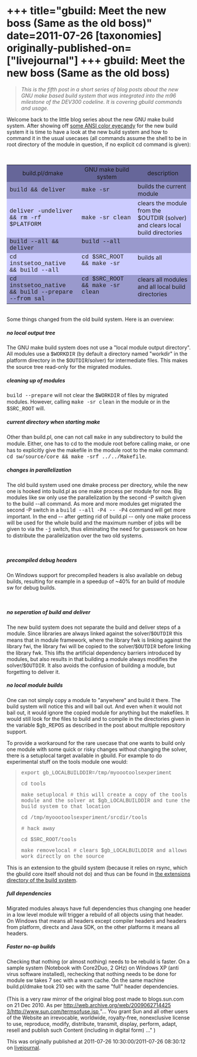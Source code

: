 +++
title="gbuild: Meet the new boss (Same as the old boss)"
date=2011-07-26
[taxonomies]
originally-published-on=["livejournal"]
+++
gbuild: Meet the new boss (Same as the old boss)
================================================

<blockquote><i>This is the fifth post in a short series of blog posts about the new GNU  make based build system that was integrated into the m96 milestone of the DEV300  codeline. It is covering gbuild commands and usage.</i><br /></blockquote>    <p>Welcome back to the&nbsp;little blog series about the new GNU make build system. After showing off <a href="http://planets.sun.com/GullFOSS/entry/gbuild_eyecandy_for_developers">some ANSI color eyecandy</a>  for the new build system it is time to have a look at the new build  system and how to command it in the usual usecases (all commands assume  the shell to be in root directory of the module in question, if no  explicit cd command is given):</p>    <p>&nbsp;</p>    <table cellspacing="0" cellpadding="1" border="0" style="width: 100%; background-color: rgb(153, 153, 204);" class=" htmtableborders">      <tbody>        <tr>          <td align="center" style="width: 25%; background-color: rgb(102, 102, 153);">build.pl/dmake</td>          <td align="center" style="width: 25%; background-color: rgb(102, 102, 153);">GNU make build system</td>          <td align="center" style="width: 25%; background-color: rgb(102, 102, 153);">description</td>        </tr>        <tr>          <td style="width: 25%;"><font face="courier new,courier,monospace">build &amp;&amp; deliver<br /></font></td>          <td style="width: 25%;"><font face="courier new,courier,monospace">make -sr<br /></font></td>          <td style="width: 25%;">builds the current module</td>        </tr>        <tr>          <td style="width: 25%; background-color: rgb(204, 204, 255);"><font face="courier new,courier,monospace">deliver -undeliver &amp;&amp; rm -rf $PLATFORM<br /></font></td>          <td style="width: 25%; background-color: rgb(204, 204, 255);"><font face="courier new,courier,monospace">make -sr clean<br /></font></td>          <td style="width: 25%; background-color: rgb(204, 204, 255);">clears the module from the $OUTDIR (solver) and clears local build directories</td>        </tr>        <tr>          <td valign="top"><font face="courier new,courier,monospace">build --all &amp;&amp; deliver<br /></font></td>          <td valign="top"><font face="courier new,courier,monospace">build --all <br /></font></td>          <td valign="top">&nbsp;</td>        </tr>        <tr>          <td valign="top" style="background-color: rgb(204, 204, 255);"><font face="courier new,courier,monospace">cd instsetoo_native &amp;&amp; build --all<br /></font></td>          <td valign="top" style="background-color: rgb(204, 204, 255);"><font face="courier new,courier,monospace">cd $SRC_ROOT &amp;&amp; make -sr<br /></font></td>          <td valign="top" style="background-color: rgb(204, 204, 255);">builds all</td>        </tr>        <tr>          <td style="vertical-align: top;"><font face="courier new,courier,monospace">cd instsetoo_native &amp;&amp; build --prepare --from sal<br /></font></td>          <td style="vertical-align: top;"><font face="courier new,courier,monospace">cd $SRC_ROOT &amp;&amp; make -sr clean<br /></font></td>          <td style="vertical-align: top;">clears all modules and all local build directories</td>        </tr>      </tbody>    </table>    <p><br />Some things changed from the old build system. Here is an overview:</p>    <h5>no local output tree</h5>    <p>The GNU make build system does not use a &quot;local module output directory&quot;. All modules use a <font face="courier new,courier,monospace">$WORKDIR</font> (by default a directory named &quot;workdir&quot; in the platform directory in the <font face="courier new,courier,monospace">$OUTDIR</font>/solver) for intermediate files. This makes the source tree read-only for the migrated modules.</p>    <h5>cleaning up of modules</h5>    <p><font face="courier new,courier,monospace">build --prepare</font> will not clear the <font face="courier new,courier,monospace">$WORKDIR</font> of files by migrated modules. However, calling <font face="courier new,courier,monospace">make -sr clean</font> in the module or in the <font face="courier new,courier,monospace">$SRC_ROOT</font> will.</p>    <h5>current directory when starting make</h5>    <p>Other than build.pl, one can not call <font face="courier new,courier,monospace">make</font> in any subdirectory  to build the module. Either, one has to <font face="courier new,courier,monospace">cd</font> to the module root before  calling make, or one has to explicitly give the makefile in the module  root to the make command: <font face="courier new,courier,monospace">cd sw/source/core &amp;&amp; make -srf  ../../Makefile</font>.</p>    <h5>changes in parallelization</h5>    <p>The old build system used one dmake process per directory, while the new  one is hooked into build.pl as one make process per module for now. Big modules like sw only  use the parallelization by the second -P switch given to the build --all  command. As more and more modules get migrated the second -P switch in a  <font face="courier new,courier,monospace">build --all -P4 -- -P4</font>  command will get more important. In the end -- after getting rid of  build.pl -- only one make process will be used for the whole build and  the maximum number of jobs will be given to via the <font face="courier new,courier,monospace">-j</font> switch, thus eliminating the need for guesswork on how to distribute the parallelization over the two old systems.</p>    <p>&nbsp;</p>    <h5>precompiled debug headers</h5>    <p>On Windows support for precompiled headers is also available on debug  builds, resulting for example in a speedup of ~40% for an build of  module sw for debug builds.</p>    <p>&nbsp;</p>    <h5>no seperation of build and deliver</h5>    <p>The new build system does not separate the build and deliver steps  of a module. Since libraries are always linked against the solver/<font face="courier new,courier,monospace">$OUTDIR</font>  this means that in module framework, where the library fwk is linking  against the library fwi, the library fwi will be copied to the solver/<font face="courier new,courier,monospace">$OUTDIR</font>  before linking the library fwk. This lifts the artificial dependency  barriers introduced by modules, but also results in that building a  module always modifies the solver/<font face="courier new,courier,monospace">$OUTDIR</font>. It also avoids the confusion of building a module, but forgetting to deliver it.</p>    <h5>no local module builds</h5>    <p>One can not simply copy a module to &quot;anywhere&quot; and build it there.  The build system will notice this and will bail out. And even when it  would not bail out, it would ignore the copied module for anything but  the makefiles. It would still look for the files to build and to compile  in the directories given in the variable <font face="courier new,courier,monospace">$gb_REPOS</font> as described in the post about multiple repository support.</p>    <p>To provide a workaround for the rare usecase that one wants to  build only one module with some quick or risky changes without changing  the solver, there is a setuplocal target available in gbuild. For example to do experimental stuff on the tools module one would:</p>    <blockquote>      <p><font face="courier new,courier,monospace">export gb_LOCALBUILDDIR=/tmp/myoootoolsexperiment</font></p>      <p><font face="courier new,courier,monospace">cd tools</font></p>      <p><font face="courier new,courier,monospace">make setuplocal # this  will create a copy of the tools module and the solver at  $gb_LOCALBUILDDIR and tune the build system to that location<br /></font></p>      <p><font face="courier new,courier,monospace">cd /tmp/myoootoolsexperiment/srcdir/tools</font></p>      <p><font face="courier new,courier,monospace"># hack away</font></p>      <p><font face="courier new,courier,monospace">cd $SRC_ROOT/tools</font></p>      <p><font face="courier new,courier,monospace">make removelocal # clears $gb_LOCALBUILDDIR and allows work directly on the source</font></p>    </blockquote>    <p>This is an extension to the gbuild system (because it relies on rsync, which the gbuild core itself should not do) and thus can be found in <a href="http://hg.services.openoffice.org/cws/gnumake2/file/2b1c7f39e6d4/solenv/gbuild/extensions/SetupLocal.mk">the extensions directory of the build system</a>.</p>    <h5>full dependencies</h5>    <p>Migrated modules always have full dependencies thus changing one  header in a low level module will trigger a rebuild of all objects using  that header. On Windows that means all headers except compiler headers  and headers from platform, directx and Java SDK, on the other platforms  it means all headers.</p>    <h5>Faster no-op builds</h5>    Checking that nothing (or almost nothing) needs to be rebuild is  faster. On a sample system (Notebook with Core2Duo, 2 GHz) on Windows XP  (anti virus software installed), rechecking that nothing needs to be  done for module sw takes 7 sec with a warm cache. On the same machine  build.pl/dmake took 210 sec with the same &quot;full&quot; header dependencies.<br /><br />(This is a very raw mirror of the original blog post made to blogs.sun.com  on 21 Dec 2010. As per <a href="http://web.archive.org/web/20090627144253/http://www.sun.com/termsofuse.jsp" rel="nofollow">http://web.archive.org/web/2009062714425<wbr></wbr>3/http://www.sun.com/termsofuse.jsp </a>   &quot;... You grant Sun and all other users of the Website an irrevocable,   worldwide, royalty-free, nonexclusive license to use, reproduce,  modify,  distribute, transmit, display, perform, adapt, resell and  publish such  Content (including in digital form) ...&quot; )

This was originally published at 2011-07-26 10:30:00/2011-07-26 08:30:12 on [livejournal](https://sweetshark.livejournal.com/3188.html).

